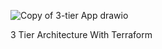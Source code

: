 ![Copy of 3-tier App drawio](https://github.com/user-attachments/assets/6d9c0d1b-e1bb-4194-981b-b5430b0ca63e)

3 Tier Architecture With Terraform
